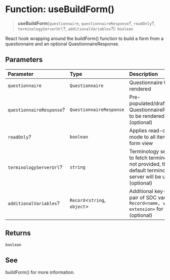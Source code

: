 # Function: useBuildForm()

> **useBuildForm**(`questionnaire`, `questionnaireResponse`?, `readOnly`?, `terminologyServerUrl`?, `additionalVariables`?): `boolean`

React hook wrapping around the buildForm() function to build a form from a questionnaire and an optional QuestionnaireResponse.

## Parameters

| Parameter | Type | Description |
| :------ | :------ | :------ |
| `questionnaire` | `Questionnaire` | Questionnaire to be rendered |
| `questionnaireResponse`? | `QuestionnaireResponse` | Pre-populated/draft/loaded QuestionnaireResponse to be rendered (optional) |
| `readOnly`? | `boolean` | Applies read-only mode to all items in the form view |
| `terminologyServerUrl`? | `string` | Terminology server url to fetch terminology. If not provided, the default terminology server will be used. (optional) |
| `additionalVariables`? | `Record`\<`string`, `object`\> | Additional key-value pair of SDC variables `Record<name, variable extension>` for testing (optional) |

## Returns

`boolean`

## See

buildForm() for more information.
